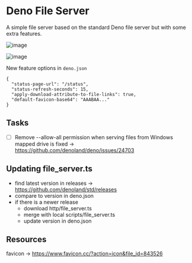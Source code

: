# Deno File Server
A simple file server based on the standard Deno file server but with some extra features.

![image](https://github.com/user-attachments/assets/9f677624-034d-4d31-a596-8e715eb864bd)

![image](https://github.com/user-attachments/assets/81ec37f9-4aea-4299-9e6e-87e11bc38695)

New feature options in `deno.json`
```
{
  "status-page-url": "/status",
  "status-refresh-seconds": 15,
  "apply-download-attribute-to-file-links": true,
  "default-favicon-base64": "AAABAA..."
}
```

## Tasks

-[ ] Remove --allow-all permission when serving files from Windows mapped drive is fixed -> https://github.com/denoland/deno/issues/24703 

## Updating file_server.ts

* find latest version in releases -> https://github.com/denoland/std/releases
* compare to version in deno.json
* if there is a newer release
    * download http/file_server.ts
    * merge with local scripts/file_server.ts
    * update version in deno.json

## Resources

favicon -> https://www.favicon.cc/?action=icon&file_id=843526
